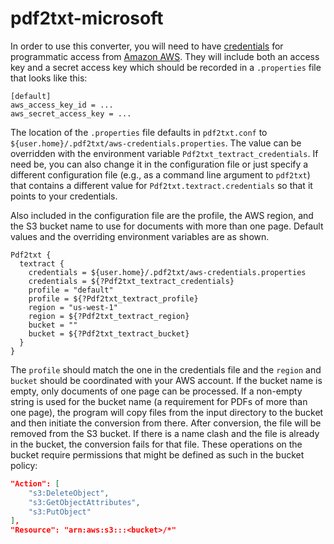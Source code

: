 # pdf2txt-microsoft

In order to use this converter, you will need to have [credentials](https://docs.aws.amazon.com/general/latest/gr/aws-sec-cred-types.html#access-keys-and-secret-access-keys) for programmatic access from [Amazon AWS](https://aws.amazon.com/).  They will include both an access key and a secret access key which should be recorded in a `.properties` file that looks like this:

```properties
[default]
aws_access_key_id = ...
aws_secret_access_key = ...
```

The location of the `.properties` file defaults in `pdf2txt.conf` to `${user.home}/.pdf2txt/aws-credentials.properties`.  The value can be overridden with the environment variable `Pdf2txt_textract_credentials`.  If need be, you can also change it in the configuration file or just specify a different configuration file (e.g., as a command line argument to `pdf2txt`) that contains a different value for `Pdf2txt.textract.credentials` so that it points to your credentials.

Also included in the configuration file are the profile, the AWS region, and the S3 bucket name to use for documents with more than one page.  Default values and the overriding environment variables are as shown.

```
Pdf2txt {
  textract {
    credentials = ${user.home}/.pdf2txt/aws-credentials.properties
    credentials = ${?Pdf2txt_textract_credentials}
    profile = "default"
    profile = ${?Pdf2txt_textract_profile}
    region = "us-west-1"
    region = ${?Pdf2txt_textract_region}
    bucket = ""
    bucket = ${?Pdf2txt_textract_bucket}
  }
}
```

The `profile` should match the one in the credentials file and the `region` and `bucket` should be coordinated with your AWS account.  If the bucket name is empty, only documents of one page can be processed.  If a non-empty string is used for the bucket name (a requirement for PDFs of more than one page), the program will copy files from the input directory to the bucket and then initiate the conversion from there.  After conversion, the file will be removed from the S3 bucket.  If there is a name clash and the file is already in the bucket, the conversion fails for that file.  These operations on the bucket require permissions that might be defined as such in the bucket policy:

```json
"Action": [
    "s3:DeleteObject",
    "s3:GetObjectAttributes",
    "s3:PutObject"
],
"Resource": "arn:aws:s3:::<bucket>/*"
```
